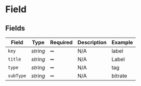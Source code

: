 # Field


## Fields

| Field              | Type               | Required           | Description        | Example            |
| ------------------ | ------------------ | ------------------ | ------------------ | ------------------ |
| `key`              | *string*           | :heavy_minus_sign: | N/A                | label              |
| `title`            | *string*           | :heavy_minus_sign: | N/A                | Label              |
| `type`             | *string*           | :heavy_minus_sign: | N/A                | tag                |
| `subType`          | *string*           | :heavy_minus_sign: | N/A                | bitrate            |